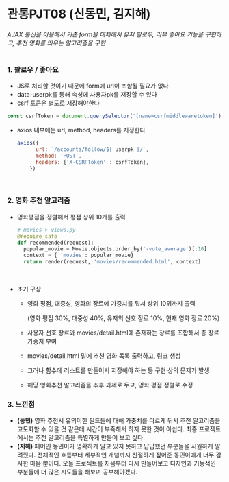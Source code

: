 # 관통PJT08 (신동민, 김지해)

<i>AJAX 통신을 이용해서 기존 form을 대체해서 유저 팔로우, 리뷰 좋아요 기능을 구현하고, 추천 영화를 띄우는 알고리즘을 구현</i> 
<br><br>

### 1. 팔로우 / 좋아요

- JS로 처리할 것이기 때문에 form에 url이 포함될 필요가 없다
- data-userpk를 통해 속성에 사용자pk를 저장할 수 있다
- csrf 토큰은 별도로 저장해야한다

```javascript
const csrfToken = document.querySelector('[name=csrfmiddlewaretoken]').value
```

- axios 내부에는 url, method, headers를 지정한다
  
  ```javascript
  axios({
        url: `/accounts/follow/${ userpk }/`,
        method: 'POST',
        headers: {'X-CSRFToken' : csrfToken},
      })
  ```

<br>

### 2. 영화 추천 알고리즘

- 영화평점을 정렬해서 평점 상위 10개를 출력
  
  ```python
  # movies > views.py
  @require_safe
  def recommended(request):
    popular_movie = Movie.objects.order_by('-vote_average')[:10]
    context = { 'movies': popular_movie}
    return render(request, 'movies/recommended.html', context)
  ```
  
  <br>

- 초기 구상
  
  - 영화 평점, 대중성, 영화의 장르에 가중치를 둬서 상위 10위까지 출력
    
    (영화 평점 30%, 대중성 40%, 유저의 선호 장르 10%, 현재 영화 장르 20%)
  
  - 사용자 선호 장르와 movies/detail.html에 존재하는 장르를 조합해서 총 장르 가중치 부여
  
  - movies/detail.html 밑에 추천 영화 목록 출력하고, 링크 생성
  
  - 그러나 함수에 리스트를 만들어서 저장해야 하는 등 구현 상의 문제가 발생
  
  - 해당 영화추천 알고리즘을 추후 과제로 두고, 영화 평점 정렬로 수정



### 3. 느낀점

- <strong>(동민)</strong> 영화 추천시 유의미한 필드들에 대해 가중치를 다르게 둬서 추천 알고리즘을 고도화할 수 있을 것 같은데 시간이 부족해서 하지 못한 것이 아쉽다. 최종 프로젝트에서는 추천 알고리즘을 특별하게 만들어 보고 싶다.
- <strong>(지해)</strong> 페어인 동민이가 명확하게 알고 있지 못하고 답답했던 부분들을 시원하게 알려줬다. 전체적인 흐름부터 세부적인 개념까지 친절하게 짚어준 동민이에게 너무 감사한 마음 뿐이다. 오늘 프로젝트를 처음부터 다시 만들어보고 디자인과 기능적인 부분들에 더 많은 시도들을 해보며 공부해야겠다. 